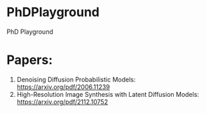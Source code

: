 # PhDPlayground
PhD Playground

# Papers:

1) Denoising Diffusion Probabilistic Models: https://arxiv.org/pdf/2006.11239
2) High-Resolution Image Synthesis with Latent Diffusion Models: https://arxiv.org/pdf/2112.10752
